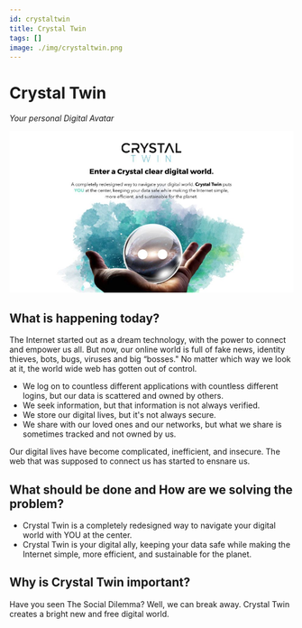 ```yaml
---
id: crystaltwin
title: Crystal Twin
tags: []
image: ./img/crystaltwin.png
---
```


# Crystal Twin
*Your personal Digital Avatar*

![](./img/ct_landing.jpg)
<br/>

## What is happening today?

The Internet started out as a dream technology, with the power to connect and empower us all. But now, our online world is full of fake news, identity thieves, bots, bugs, viruses and big “bosses." No matter which way we look at it, the world wide web has gotten out of control.

- We log on to countless different applications with countless different logins, but our data is scattered and owned by others.
- We seek information, but that information is not always verified.
- We store our digital lives, but it's not always secure.
- We share with our loved ones and our networks, but what we share is sometimes tracked and not owned by us.

Our digital lives have become complicated, inefficient, and insecure. The web that was supposed to connect us has started to ensnare us.

## What should be done and How are we solving the problem?

- Crystal Twin is a completely redesigned way to navigate your digital world with YOU at the center. 
- Crystal Twin is your digital ally, keeping your data safe while making the Internet simple, more efficient, and sustainable for the planet.

## Why is Crystal Twin important?

Have you seen The Social Dilemma? Well, we can break away. Crystal Twin creates a bright new and free digital world.
